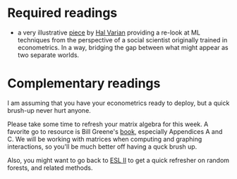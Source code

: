 
# Required readings

* a very illustrative [piece](http://www.jstor.org.ezproxy.cul.columbia.edu/stable/23723482?pq-origsite=summon&seq=1#page_scan_tab_contents) by
  [Hal Varian](http://people.ischool.berkeley.edu/~hal/) providing a 
  re-look at ML techniques from the perspective of a 
  social scientist originally trained in econometrics. In a way, bridging the gap between what might appear as two separate worlds.  

# Complementary readings

I am assuming that you have your econometrics ready to deploy, but a quick brush-up never hurt anyone.  

Please take some time to refresh your matrix algebra for 
this week. A favorite go to resource is Bill Greene's [book](https://www.amazon.com/Econometric-Analysis-7th-William-Greene/dp/0131395386), 
especially Appendices A and C. We will be working with matrices
when computing and graphing interactions, so you'll be much better
off having a quck brush up.

Also, you might want to go back to [ESL II](https://statweb.stanford.edu/~tibs/ElemStatLearn/) to get a quick refresher on random forests, and related methods. 